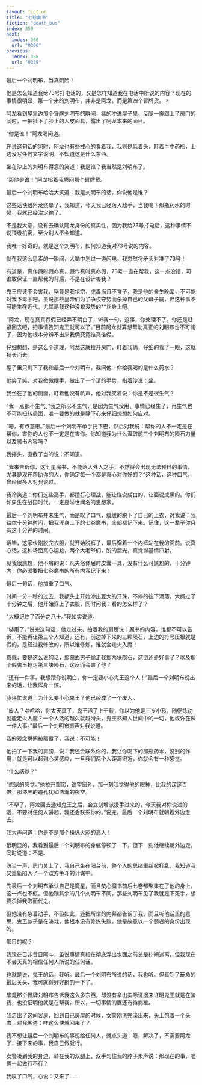 ```yaml
---
layout: fiction
title: "七卷魔书"
fiction: "death_bus"
index: 359
next:
  index: 360
  url: "0360"
previous:
  index: 358
  url: "0358"
---
```

最后一个刘明布，当真阴险！

他是怎么知道我给73号打电话的，又是怎样知道我在电话中所说的内容？现在的事情很明显，第一个来的刘明布，并非是阿龙，而是第四个冒牌货。 ≥

阿龙看到屋里边那个冒牌刘明布的瞬间，猛的冲进屋子里，反腿一脚踢上了房门的同时，一把扯下了脸上的人皮面具，露出了阿龙本来的面目。

“你是谁！”阿龙喝问道。

在说这句话的同时，阿龙也有些戒心的看着我，我则是低着头，盯着手中药瓶，上边没写任何文字说明，不知道这是什么东西。

坐在沙上的刘明布得意的笑道：我是谁？我当然是刘明布了。

“那他是谁！”阿龙指着我质问那个冒牌货。

最后一个刘明布哈哈大笑道：我是刘明布的话，你说他是谁？

这些话快给阿龙绕晕了，我知道，今天我已经落入敌手，当我喝下那瓶药水的时候，我就已经注定输了。

不是我大意，没有去确认阿龙身份的真实性，因为我给73号打电话，这种事情不说顶级机密，至少别人不会知道。

我唯一好奇的，就是这个刘明布，如何知道我对73号说的内容。

就在我这么思索的一瞬间，大脑中划过一道闪电，我忽然将矛头对准了73号！

有道是，真作假时假亦真，假作真时真亦假，73号一直在帮我，这一点没错，可谁敢保证一直帮我的背后，不是在设计害我？

鬼王应该不会害我，毕竟是我祖宗，虎毒尚且不食子，我是他的亲生晚辈，不可能对我下毒手吧，虽说那些皇帝们为了争权夺势而杀掉自己的父母子嗣，但这种事不可能生在近代，尤其是我这种没权没势的**丝身上吧。

“阿龙，现在真真假假已经弄不明白了，听我一句，这事，你处理不了。你还是赶紧回去吧，把事情告知鬼王就可以了。”目前阿龙就算想帮助真正的刘明布也不可能了，因为他根本分辨不出来我俩究竟谁真谁假。

仔细想想，是这么个道理，阿龙这就拉开房门，盯着我俩，仔细的看了一眼，这就扬长而去。

屋子里只剩下了我和最后一个刘明布，我问他：你给我喝的是什么药水？

他笑了笑，对我微微摆手，做出了一个请的手势，指着沙说：坐。

我坐在了他的侧面，盯着他没有吭声，他对我笑着说：你是不是很生气？

“我一点都不生气。”我之所以不生气，是因为生气没用，事情已经生了，再生气也不可能扭转局面，唯一要做的就是静下心来仔细想想如何应对。

“嗯，有点意思。”最后一个刘明布单手托下巴，然后对我说：帮你的人不一定是在帮你，害你的人也不一定是在害你。你知道我为什么汲取前三个刘明布的陨石力量以及魔书内容吗？

我摇头，直截了当的说：不知道。

“我来告诉你，这七星魔书，不能落入外人之手，不然将会出现无法预料的事情，尤其是现在帮助你的人，你确定每一个都是真心对你好的？”这种话，这种口气，曾经很多人对我说过。

我冷笑道：你们这些高手，都擅打心理战，能让煤说成白的，让面说成黑的。你们如果生在战国时代，一定是举世闻名的思想家。

最后一个刘明布并未生气，而是叹了口气，缓缓的脱下了自己的上衣，对我说：我给你十分钟时间，把我浑身上下的七卷魔书，全部都记下来。记住，这一辈子你只有这十分钟的时间。

话毕，这家伙刚脱完衣服，就开始脱裤子，最后穿着一个内裤站在我的面前。说真心话，这种场面真心尴尬，两个大老爷们，脱的溜光，真觉得基情四射。

见我很尴尬，他不屑的说：凡夫俗体届时皮囊一具，没有什么可尴尬的，十分钟内，你必须要把七卷魔书的所有内容记下来！

最后一句话，他加重了口气。

时间一分一秒的过去，我额头上开始渗出豆大的汗珠，不停的往下滴落，大概过了十分钟之后，他开始穿上了衣服，同时问我：看的怎么样了？

“大概记住了百分之八十。”我如实说道。

“够用了。”说完这句话，他走过来，拍着我的肩膀说：魔书的内容，谁都不可以告诉，不能再让第三个人知道，还有，前边掉下来的三颗陨石，上边的符号压根就是假的，是经过我修改的，所以谁修炼，谁就会走火入魔！

乖乖，要是这么说的话，那蒙面男子偷走我那两块陨石，这倒还是好事了？以及那个假鬼王抢走第三块陨石，这反而会害了他？

“还有一件事，我想跟你说明白，你一定要小心鬼王这个人！”最后一个刘明布说出来的话，让我浑身一惊。

我连忙说道：为什么要小心鬼王？他已经成了一个废人。

“废人？哈哈哈，你太天真了，鬼王活了上千载，你以为他是三岁小孩，随便练功就能走火入魔？一个人活的越久就越滑头，鬼王熟知人世间中的一切，他或许在做一件大事。”最后一个刘明布振声对我说道。

我的观念瞬间被颠覆了，我说：不可能！

他拍了一下我的肩膀，说：我还会联系你的，我让你喝下的那瓶药水，没别的作用，就是可以起到心灵感应，一旦我们两个人距离很近，你就会有一种感觉。

“什么感觉？”

“想家的感觉。”他拉开窗帘，遥望窗外，那一刻我觉得他的眼神，比我的深邃百倍，那漆黑的瞳孔犹如浩瀚的夜空。

“不早了，阿龙回去通知鬼王之后，会立刻增派援手过来的，今天我对你说过的话，不要对任何人讲起，我还会联系你的。”说完，最后一个刘明布就朝着外边走去。

我大声问道：你是不是那个操纵火鸦的高人！

很明显的，我看到最后一个刘明布的身躯停顿了一下，但下一刻他继续朝外边走，同时说道：不是。

咣当一声，房门关上了，我自己坐在阳台前，整个人的思绪重新被打乱，我知道我又重新陷入了一个双方争斗的计谋中。

先最后一个刘明布承认自己是魔星，而且焚心魔书前后七卷都聚集在了他的身上，这一点也不假。但他跟其余的几个刘明布不同，那些刘明布见了我就是下死手，想要杀掉我取而代之。

但他没有急着动手，不但如此，还把所谓的内幕都告诉了我，而且听他话里的意思，鬼王似乎是在演戏，他根本没有修炼失败，他是故意以一个弱者的身份出现的。

那目的呢？

我现在已非昔日阿斗，虽说事情真相在彻底浮出水面之前总是扑朔迷离，但我现在不会天真的相信任何人所说的任何话。

也就是说，鬼王的话，我听。最后一个刘明布所说的话，我也听。但真到了玩命的最后关头，我可就得好好斟酌一下了。

毕竟那个冒牌刘明布告诉我这么多东西，却没有拿出实际证据来证明鬼王就是在骗我，也没证明他就是在帮我，所以，一切事情的展还有待商榷。

我走出了这间客房，回到自己房屋的时候，女警刚洗完澡出来，头上包着一个头巾，对我笑道：咋这么快就回来了？

我不想让最后一个刘明布的事说给任何人，就点头道：嗯，解决了，不需要阿龙了，接下来的事，我自己做就行。

女警凑到我的身边，骑在我的双腿上，双手勾住我的脖子柔声说：那现在的事，咱俩一起做行不行？

我叹了口气，心说：又来了……